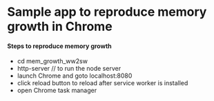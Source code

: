 # Sample app to reproduce memory growth in Chrome 


#### Steps to reproduce memory growth 
* cd mem_growth_ww2sw
* http-server // to run the node server
* launch Chrome and goto localhost:8080
* click reload button to reload after service worker is installed
* open Chrome task manager



